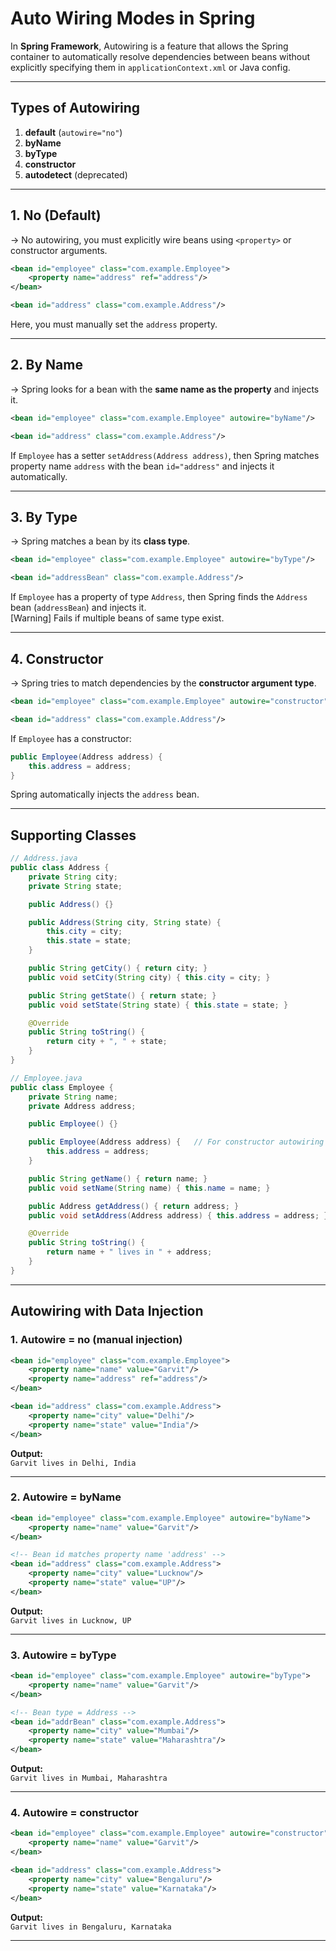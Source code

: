 # Auto Wiring Modes in Spring

In **Spring Framework**, Autowiring is a feature that allows the Spring container to automatically resolve dependencies between beans without explicitly specifying them in `applicationContext.xml` or Java config.

---

## Types of Autowiring

1. **default** (`autowire="no"`)
2. **byName**
3. **byType**
4. **constructor**
5. **autodetect** (deprecated)

---

## 1. No (Default)

-> No autowiring, you must explicitly wire beans using `<property>` or constructor arguments.

```xml
<bean id="employee" class="com.example.Employee">
    <property name="address" ref="address"/>
</bean>

<bean id="address" class="com.example.Address"/>
```

Here, you must manually set the `address` property.

---

## 2. By Name

-> Spring looks for a bean with the **same name as the property** and injects it.

```xml
<bean id="employee" class="com.example.Employee" autowire="byName"/>

<bean id="address" class="com.example.Address"/>
```

If `Employee` has a setter `setAddress(Address address)`, then Spring matches property name `address` with the bean `id="address"` and injects it automatically.

---

## 3. By Type

-> Spring matches a bean by its **class type**.

```xml
<bean id="employee" class="com.example.Employee" autowire="byType"/>

<bean id="addressBean" class="com.example.Address"/>
```

If `Employee` has a property of type `Address`, then Spring finds the `Address` bean (`addressBean`) and injects it.  
[Warning] Fails if multiple beans of same type exist.

---

## 4. Constructor

-> Spring tries to match dependencies by the **constructor argument type**.

```xml
<bean id="employee" class="com.example.Employee" autowire="constructor"/>

<bean id="address" class="com.example.Address"/>
```

If `Employee` has a constructor:

```java
public Employee(Address address) {
    this.address = address;
}
```

Spring automatically injects the `address` bean.

---

## Supporting Classes

```java
// Address.java
public class Address {
    private String city;
    private String state;

    public Address() {}

    public Address(String city, String state) {
        this.city = city;
        this.state = state;
    }

    public String getCity() { return city; }
    public void setCity(String city) { this.city = city; }

    public String getState() { return state; }
    public void setState(String state) { this.state = state; }

    @Override
    public String toString() {
        return city + ", " + state;
    }
}
```

```java
// Employee.java
public class Employee {
    private String name;
    private Address address;

    public Employee() {}

    public Employee(Address address) {   // For constructor autowiring
        this.address = address;
    }

    public String getName() { return name; }
    public void setName(String name) { this.name = name; }

    public Address getAddress() { return address; }
    public void setAddress(Address address) { this.address = address; }

    @Override
    public String toString() {
        return name + " lives in " + address;
    }
}
```

---

## Autowiring with Data Injection

### 1. Autowire = no (manual injection)

```xml
<bean id="employee" class="com.example.Employee">
    <property name="name" value="Garvit"/>
    <property name="address" ref="address"/>
</bean>

<bean id="address" class="com.example.Address">
    <property name="city" value="Delhi"/>
    <property name="state" value="India"/>
</bean>
```

**Output:**  
`Garvit lives in Delhi, India`

---

### 2. Autowire = byName

```xml
<bean id="employee" class="com.example.Employee" autowire="byName">
    <property name="name" value="Garvit"/>
</bean>

<!-- Bean id matches property name 'address' -->
<bean id="address" class="com.example.Address">
    <property name="city" value="Lucknow"/>
    <property name="state" value="UP"/>
</bean>
```

**Output:**  
`Garvit lives in Lucknow, UP`

---

### 3. Autowire = byType

```xml
<bean id="employee" class="com.example.Employee" autowire="byType">
    <property name="name" value="Garvit"/>
</bean>

<!-- Bean type = Address -->
<bean id="addrBean" class="com.example.Address">
    <property name="city" value="Mumbai"/>
    <property name="state" value="Maharashtra"/>
</bean>
```

**Output:**  
`Garvit lives in Mumbai, Maharashtra`

---

### 4. Autowire = constructor

```xml
<bean id="employee" class="com.example.Employee" autowire="constructor">
    <property name="name" value="Garvit"/>
</bean>

<bean id="address" class="com.example.Address">
    <property name="city" value="Bengaluru"/>
    <property name="state" value="Karnataka"/>
</bean>
```

**Output:**  
`Garvit lives in Bengaluru, Karnataka`

---


